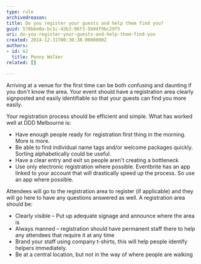 ```yaml
---
type: rule
archivedreason: 
title: Do you register your guests and help them find you?
guid: 578bbe0a-bc1c-43b3-96f3-5b94f9bc29f5
uri: do-you-register-your-guests-and-help-them-find-you
created: 2014-12-31T00:30:38.0000000Z
authors:
- id: 62
  title: Penny Walker
related: []

---
```


Arriving at a venue for the first time can be both confusing and daunting if you don't know the area. Your event should have a registration area clearly signposted and easily identifiable so that your guests can find you more easily.

<!--endintro-->

Your registration process should be efficient and simple. What has worked well at DDD Melbourne is:

* Have enough people ready for registration first thing in the morning. More is more.
* Be able to find individual name tags and/or welcome packages quickly. Sorting alphabetically could be useful.
* Have a clear entry and exit so people aren't creating a bottleneck
* Use only electronic registration where possible. Eventbrite has an app linked to your account that will drastically speed up the process. So use an app where possible.


Attendees will go to the registration area to register (if applicable) and they will go here to have any questions answered as well. A registration area should be:

* Clearly visible – Put up adequate signage and announce where the area is
* Always manned – registration should have permanent staff there to help any attendees that require it at any time
* Brand your staff using company t-shirts, this will help people identify helpers immediately.
* Be at a central location, but not in the way of where people are walking
